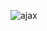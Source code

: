 ![ajax](https://user-images.githubusercontent.com/69606911/122170712-b57eb000-cea0-11eb-9b42-db80b61f69c0.png)
